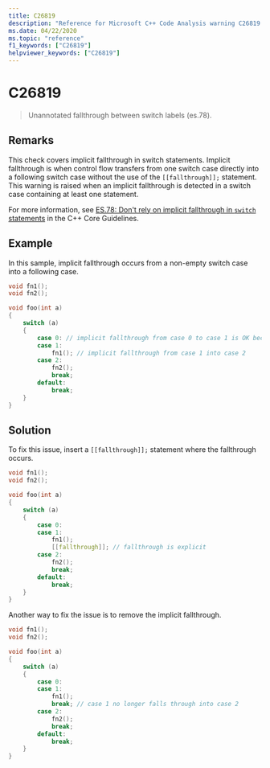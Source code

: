 ```yaml
---
title: C26819
description: "Reference for Microsoft C++ Code Analysis warning C26819 in Visual Studio."
ms.date: 04/22/2020
ms.topic: "reference"
f1_keywords: ["C26819"]
helpviewer_keywords: ["C26819"]
---
```

# C26819

> Unannotated fallthrough between switch labels (es.78).

## Remarks

This check covers implicit fallthrough in switch statements. Implicit fallthrough is when control flow transfers from one switch case directly into a following switch case without the use of the `[[fallthrough]];` statement. This warning is raised when an implicit fallthrough is detected in a switch case containing at least one statement.

For more information, see [ES.78: Don't rely on implicit fallthrough in `switch` statements](https://github.com/isocpp/CppCoreGuidelines/blob/master/CppCoreGuidelines.md#Res-break) in the C++ Core Guidelines.

## Example

In this sample, implicit fallthrough occurs from a non-empty switch case into a following case.

```cpp
void fn1();
void fn2();

void foo(int a)
{
    switch (a)
    {
        case 0: // implicit fallthrough from case 0 to case 1 is OK because case 0 is empty
        case 1:
            fn1(); // implicit fallthrough from case 1 into case 2
        case 2:
            fn2();
            break;
        default:
            break;
    }
}
```

## Solution

To fix this issue, insert a `[[fallthrough]];` statement where the fallthrough occurs.

```cpp
void fn1();
void fn2();

void foo(int a)
{
    switch (a)
    {
        case 0:
        case 1:
            fn1();
            [[fallthrough]]; // fallthrough is explicit
        case 2:
            fn2();
            break;
        default:
            break;
    }
}
```

Another way to fix the issue is to remove the implicit fallthrough.

```cpp
void fn1();
void fn2();

void foo(int a)
{
    switch (a)
    {
        case 0:
        case 1:
            fn1();
            break; // case 1 no longer falls through into case 2
        case 2:
            fn2();
            break;
        default:
            break;
    }
}
```
